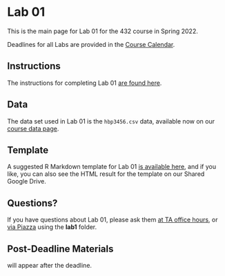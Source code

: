 # Lab 01 

This is the main page for Lab 01 for the 432 course in Spring 2022.

Deadlines for all Labs are provided in the [Course Calendar](https://thomaselove.github.io/432/calendar.html).

## Instructions

The instructions for completing Lab 01 [are found here](https://github.com/THOMASELOVE/432-2022/blob/main/labs/lab01/lab01_instructions.md).

## Data

The data set used in Lab 01 is the `hbp3456.csv` data, available now on our [course data page](https://github.com/THOMASELOVE/432-data).

## Template

A suggested R Markdown template for Lab 01 [is available here](https://github.com/THOMASELOVE/432-2022/blob/main/labs/lab01/lab01_template.Rmd), and if you like, you can also see the HTML result for the template on our Shared Google Drive.

## Questions?

If you have questions about Lab 01, please ask them [at TA office hours](https://thomaselove.github.io/432/contact.html), or [via Piazza](https://piazza.com/case/spring2021/pqhs432) using the **lab1** folder.

## Post-Deadline Materials

will appear after the deadline.
